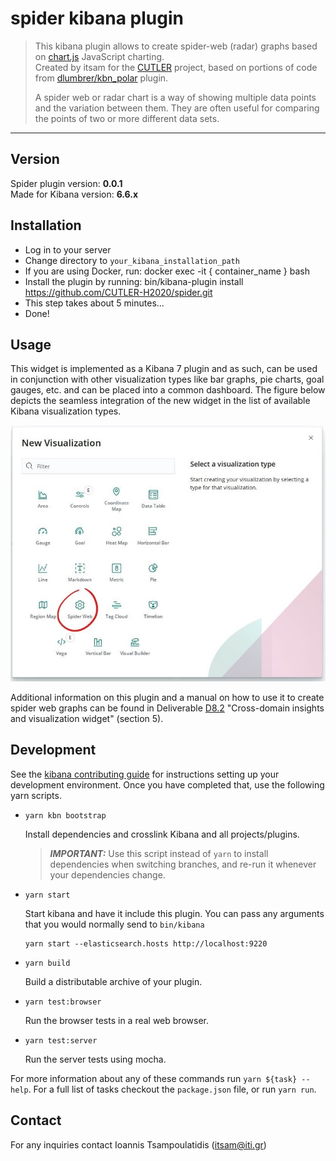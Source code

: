 # spider kibana plugin

> This kibana plugin allows to create spider-web (radar) graphs based on [chart.js](https://www.chartjs.org/) JavaScript charting.  
> Created by itsam for the [CUTLER](https://www.cutler-h2020.eu/) project, based on portions of code from [dlumbrer/kbn_polar](https://github.com/dlumbrer/kbn_polar) plugin.
>
> A spider web or radar chart is a way of showing multiple data points and the variation between them. They are often useful for comparing the points of two or more different data sets.

---

## Version

Spider plugin version: **0.0.1**  
Made for Kibana version: **6.6.x**


## Installation

- Log in to your server
- Change directory to `your_kibana_installation_path`
- If you are using Docker, run: docker exec -it { container_name } bash
- Install the plugin by running: bin/kibana-plugin install https://github.com/CUTLER-H2020/spider.git
- This step takes about 5 minutes...
- Done!

## Usage

This widget is implemented as a Kibana 7 plugin and as such, can be used in conjunction with other visualization types like bar graphs, pie charts, goal gauges, etc. and can be placed into a common dashboard. The figure below depicts the seamless integration of the new widget in the list of available Kibana visualization types.

![spider-web-new-widget](./spider-web-new-widget.jpg)

Additional information on this plugin and a manual on how to use it to create spider web graphs can be found in Deliverable [D8.2](https://zenodo.org/record/3386085) "Cross-domain insights and visualization widget" (section 5).

## Development

See the [kibana contributing guide](https://github.com/elastic/kibana/blob/master/CONTRIBUTING.md) for instructions setting up your development environment. Once you have completed that, use the following yarn scripts.

  - `yarn kbn bootstrap`

    Install dependencies and crosslink Kibana and all projects/plugins.

    > ***IMPORTANT:*** Use this script instead of `yarn` to install dependencies when switching branches, and re-run it whenever your dependencies change.

  - `yarn start`

    Start kibana and have it include this plugin. You can pass any arguments that you would normally send to `bin/kibana`

      ```
      yarn start --elasticsearch.hosts http://localhost:9220
      ```

  - `yarn build`

    Build a distributable archive of your plugin.

  - `yarn test:browser`

    Run the browser tests in a real web browser.

  - `yarn test:server`

    Run the server tests using mocha.

For more information about any of these commands run `yarn ${task} --help`. For a full list of tasks checkout the `package.json` file, or run `yarn run`.

## Contact

For any inquiries contact Ioannis Tsampoulatidis (itsam@iti.gr)
